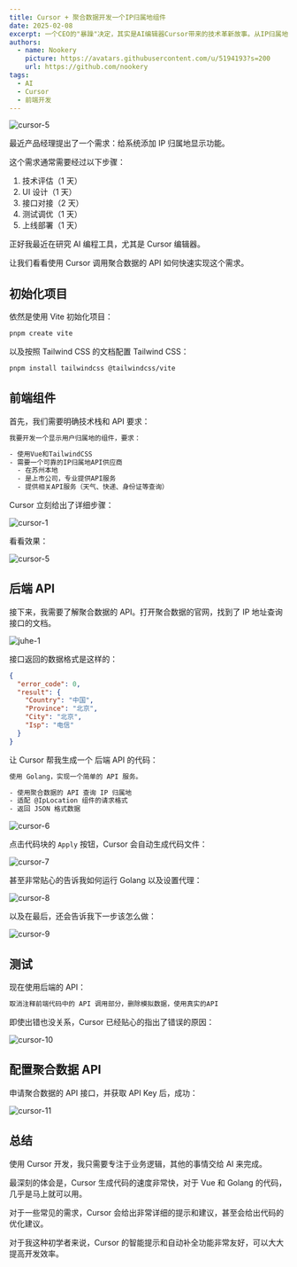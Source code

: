 ```yaml
---
title: Cursor + 聚合数据开发一个IP归属地组件
date: 2025-02-08
excerpt: 一个CEO的"暴躁"决定，其实是AI编辑器Cursor带来的技术革新故事。从IP归属地查询需求说起，聊聊AI如何改变开发流程。
authors:
  - name: Nookery
    picture: https://avatars.githubusercontent.com/u/5194193?s=200
    url: https://github.com/nookery
tags:
  - AI
  - Cursor
  - 前端开发
---
```


![cursor-5](./images/cursor-5.png)

最近产品经理提出了一个需求：给系统添加 IP 归属地显示功能。

这个需求通常需要经过以下步骤：

1. 技术评估（1 天）
2. UI 设计（1 天）
3. 接口对接（2 天）
4. 测试调优（1 天）
5. 上线部署（1 天）

正好我最近在研究 AI 编程工具，尤其是 Cursor 编辑器。

让我们看看使用 Cursor 调用聚合数据的 API 如何快速实现这个需求。

## 初始化项目

依然是使用 Vite 初始化项目：

```bash
pnpm create vite
```

以及按照 Tailwind CSS 的文档配置 Tailwind CSS：

```bash
pnpm install tailwindcss @tailwindcss/vite
```

## 前端组件

首先，我们需要明确技术栈和 API 要求：

```bash
我要开发一个显示用户归属地的组件，要求：

- 使用Vue和TailwindCSS
- 需要一个可靠的IP归属地API供应商
  - 在苏州本地
  - 是上市公司，专业提供API服务
  - 提供相关API服务（天气、快递、身份证等查询）
```

Cursor 立刻给出了详细步骤：

![cursor-1](./images/cursor-1.png)

看看效果：

![cursor-5](./images/cursor-5.png)

## 后端 API

接下来，我需要了解聚合数据的 API。打开聚合数据的官网，找到了 IP 地址查询接口的文档。

![juhe-1](./images/juhe-1.png)

接口返回的数据格式是这样的：

```json
{
  "error_code": 0,
  "result": {
    "Country": "中国",
    "Province": "北京",
    "City": "北京",
    "Isp": "电信"
  }
}
```

让 Cursor 帮我生成一个 后端 API 的代码：

```bash
使用 Golang，实现一个简单的 API 服务。

- 使用聚合数据的 API 查询 IP 归属地
- 适配 @IpLocation 组件的请求格式
- 返回 JSON 格式数据

```

![cursor-6](./images/cursor-6.png)

点击代码块的 `Apply` 按钮，Cursor 会自动生成代码文件：

![cursor-7](./images/cursor-7.png)

甚至非常贴心的告诉我如何运行 Golang 以及设置代理：

![cursor-8](./images/cursor-8.png)

以及在最后，还会告诉我下一步该怎么做：

![cursor-9](./images/cursor-9.png)

## 测试

现在使用后端的 API：

```bash
取消注释前端代码中的 API 调用部分，删除模拟数据，使用真实的API
```

即使出错也没关系，Cursor 已经贴心的指出了错误的原因：

![cursor-10](./images/cursor-10.png)

## 配置聚合数据 API

申请聚合数据的 API 接口，并获取 API Key 后，成功：

![cursor-11](./images/cursor-11.png)

## 总结

使用 Cursor 开发，我只需要专注于业务逻辑，其他的事情交给 AI 来完成。

最深刻的体会是，Cursor 生成代码的速度非常快，对于 Vue 和 Golang 的代码，几乎是马上就可以用。

对于一些常见的需求，Cursor 会给出非常详细的提示和建议，甚至会给出代码的优化建议。

对于我这种初学者来说，Cursor 的智能提示和自动补全功能非常友好，可以大大提高开发效率。
